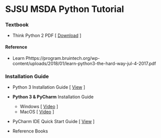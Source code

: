 # SJSU MSDA Python Tutorial
### Textbook 
 * Think Python 2 PDF [ [Download](http://greenteapress.com/thinkpython2/thinkpython2.pdf) ]
#### Reference
 * Learn Phttps://program.bruintech.org/wp-content/uploads/2018/01/learn-python3-the-hard-way-jul-4-2017.pdf
### Installation Guide
* Python 3 Installation Guide [ [View](https://www.ics.uci.edu/~pattis/common/handouts/pythoneclipsejava/python.html) ]
* **Python 3 & PyCharm** Installation Guide
  * Windows [ [Video](https://www.youtube.com/watch?v=puBXxzcWJIQ) ] 
  * MacOS   [ [Video](https://www.youtube.com/watch?v=oyzH4M6X6F4) ]
* PyCharm IDE Quick Start Guide [ [View](https://www.jetbrains.com/help/pycharm/quick-start-guide.html) ]

* Reference Books
